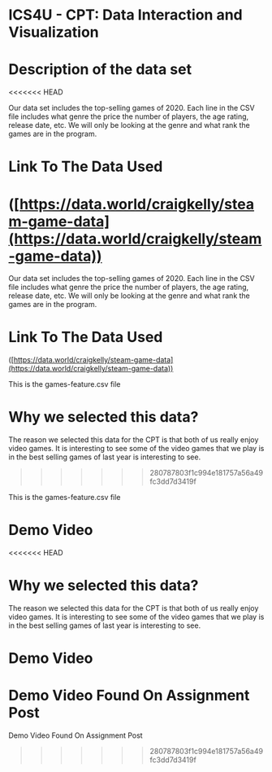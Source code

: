 # ICS4U - CPT: Data Interaction and Visualization
# Description of the data set
<<<<<<< HEAD

Our data set includes the top-selling games of 2020. Each line in the CSV file includes what genre the price the number of players, the age rating, release date, etc. We will only be looking at the genre and what rank the games are in the program.


# Link To The Data Used

([https://data.world/craigkelly/steam-game-data](https://data.world/craigkelly/steam-game-data))
=======

Our data set includes the top-selling games of 2020. Each line in the CSV file includes what genre the price the number of players, the age rating, release date, etc. We will only be looking at the genre and what rank the games are in the program.


# Link To The Data Used

([https://data.world/craigkelly/steam-game-data](https://data.world/craigkelly/steam-game-data))

This is the games-feature.csv file


# Why we selected this data?

The reason we selected this data for the CPT is that both of us really enjoy video games. It is interesting to see some of the video games that we play is in the best selling games of last year is interesting to see.
>>>>>>> 280787803f1c994e181757a56a49fc3dd7d3419f

This is the games-feature.csv file

# Demo Video

<<<<<<< HEAD
# Why we selected this data?

The reason we selected this data for the CPT is that both of us really enjoy video games. It is interesting to see some of the video games that we play is in the best selling games of last year is interesting to see.


# Demo Video

Demo Video Found On Assignment Post
=======
Demo Video Found On Assignment Post

>>>>>>> 280787803f1c994e181757a56a49fc3dd7d3419f
